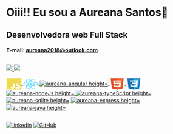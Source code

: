 
# Oiii!! Eu sou a Aureana Santos👋
## Desenvolvedora web Full Stack
####  E-mail: aureana2018@outlook.com
##

<div>
<a href="https://www.linkedin.com/in/aureana-santos-a7091b21b">
<img height="180em" src="https://github-readme-stats.vercel.app/api?username=aureana&show_icons=true&theme=tokyonight&include_all_commits=true&count_private=true"/>
<img height="180em" src="https://github-readme-stats.vercel.app/api/top-langs/?username=aureana&layout=compact&langs_count=7&theme=tokyonight"/>
</div>
<div style="display: inline_block"><br>
  <img align="center" alt="aureana-Js" height="30" width="40" src="https://raw.githubusercontent.com/devicons/devicon/master/icons/javascript/javascript-plain.svg">
  <img align="center" alt="aureana-React" height="30" width="40" src="https://raw.githubusercontent.com/devicons/devicon/master/icons/react/react-original.svg">
  <img align="center" alt="aureana-angular height="35" width="35" src="https://cdn.jsdelivr.net/gh/devicons/devicon/icons/angularjs/angularjs-original.svg">
  <img align="center" alt="aureana-HTML" height="30" width="40" src="https://raw.githubusercontent.com/devicons/devicon/master/icons/html5/html5-original.svg">
  <img align="center" alt="aureana-CSS" height="30" width="40" src="https://raw.githubusercontent.com/devicons/devicon/master/icons/css3/css3-original.svg">
  <img align="center" alt="aureana-nodeJs height="100" width="100" src="https://cdn.jsdelivr.net/gh/devicons/devicon/icons/nodejs/nodejs-original-wordmark.svg">
  <img align="center" alt="aureana-typeScript height="30" width="30" src="https://cdn.jsdelivr.net/gh/devicons/devicon/icons/typescript/typescript-original.svg">
  <img align="center" alt="aureana-sqlite height="80" width="80" src="https://cdn.jsdelivr.net/gh/devicons/devicon/icons/sqlite/sqlite-original-wordmark.svg">
  <img align="center" alt="aureana-express height="40" width="40" src="https://cdn.jsdelivr.net/gh/devicons/devicon/icons/express/express-original.svg">
  <img align="center" alt="aureana-java height="40" width="40" src="https://cdn.jsdelivr.net/gh/devicons/devicon/icons/java/java-original-wordmark.svg">
</div>

##

[![linkedin](https://img.shields.io/badge/linkedin-0A66C2?style=for-the-badge&logo=linkedin&logoColor=white)](https://www.linkedin.com/in/aureana-santos-a7091b21b)  [![GitHub](https://img.shields.io/badge/GitHub-100000?style=for-the-badge&logo=github&logoColor=white)](https://github.com/Aureana)  






